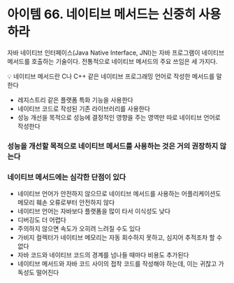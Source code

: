 # 아이템 66. 네이티브 메서드는 신중히 사용하라

자바 네이티브 인터페이스(Java Native Interface, JNI)는 자바 프로그램이 네이티브 메서드를 호출하는 기술이다. 전통적으로 네이티브 메서드의 주요 쓰임은 세 가지다.

<aside>
💡 네이티브 메서드란 C나 C++ 같은 네이티브 프로그래밍 언어로 작성한 메서드를 말한다

</aside>

- 레지스트리 같은 플랫폼 특화 기능을 사용한다
- 네이티브 코드로 작성된 기존 라이브러리를 사용한다
- 성능 개선을 목적으로 성능에 결정적인 영향을 주는 영역만 따로 네이티브 언어로 작성한다

### 성능을 개선할 목적으로 네이티브 메서드를 사용하는 것은 거의 권장하지 않는다

### 네이티브 메서드에는 심각한 단점이 있다

- 네이티브 언어가 안전하지 않으므로 네이티브 메서드를 사용하는 어플리케이션도 메모리 훼손 오류로부터 안전하지 않다
- 네이티브 언어는 자바보다 플랫폼을 많이 타서 이식성도 낮다
- 디버깅도 더 어렵다
- 주의하지 않으면 속도가 오히려 느려질 수도 있다
- 가비지 컬렉터가 네이티브 메모리는 자동 회수하지 못하고, 심지어 추적조차 할 수 없다
- 자바 코드와 네이티브 코드의 경계를 넘나들 때마다 비용도 추가된다
- 네이티브 메서드와 자바 코드 사이의 접착 코드를 작성해야 하는데, 이는 귀찮고 가독성도 떨어진다